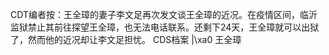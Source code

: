CDT编者按：王全璋的妻子李文足再次发文谈王全璋的近况。在疫情区间，临沂监狱禁止其前往探望王全璋，也无法电话联系。还剩下24天，王全璋就可以出狱了，然而他的近况却让李文足担忧。    CDS档案 |\xa0 王全璋



